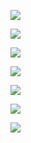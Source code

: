 
![](https://user-images.githubusercontent.com/26511983/71325216-295c1a00-24af-11ea-8a3c-1c85953bf851.png)

![](https://user-images.githubusercontent.com/26511983/71325248-a4253500-24af-11ea-80ee-ca1887e93b7c.png)

![](https://user-images.githubusercontent.com/26511983/71325257-be5f1300-24af-11ea-84b1-368ceeaec518.png)

![](https://user-images.githubusercontent.com/26511983/71327321-b2ce1500-24cc-11ea-845e-ca9ee1d7039a.png)

![](https://user-images.githubusercontent.com/26511983/71329132-ace52d80-24e6-11ea-9819-a2d24f117da5.png)

![](https://user-images.githubusercontent.com/26511983/71329146-f170c900-24e6-11ea-9326-4ca599b6c3a8.png)

![](https://user-images.githubusercontent.com/26511983/71329148-05b4c600-24e7-11ea-8c47-14dd78e4384f.png)
